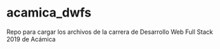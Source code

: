 # acamica_dwfs
Repo para cargar los archivos de la carrera de Desarrollo Web Full Stack 2019 de Acámica

